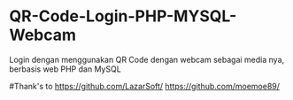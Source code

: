 # QR-Code-Login-PHP-MYSQL-Webcam
Login dengan menggunakan QR Code dengan webcam sebagai media nya, berbasis web PHP dan MySQL

#Thank's to
https://github.com/LazarSoft/
https://github.com/moemoe89/
